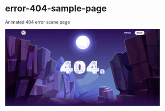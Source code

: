 # error-404-sample-page
Animated 404 error scene page

![Mockup](https://github.com/DavidRodriguez00/error-404-sample-page/blob/main/assets/img/mockup.png)
